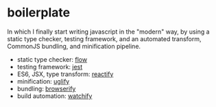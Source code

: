 # boilerplate
In which I finally start writing javascript in the "modern" way, by using a static type checker, testing framework, and an automated transform, CommonJS bundling, and minification pipeline.

* static type checker: [flow](https://github.com/facebook/flow)
* testing framework: [jest](https://github.com/facebook/jest)
* ES6, JSX, type transform: [reactify](https://github.com/andreypopp/reactify)
* minification: [uglify](https://github.com/mishoo/UglifyJS)
* bundling: [browserify](https://github.com/substack/node-browserify)
* build automation: [watchify](https://github.com/substack/watchify)

